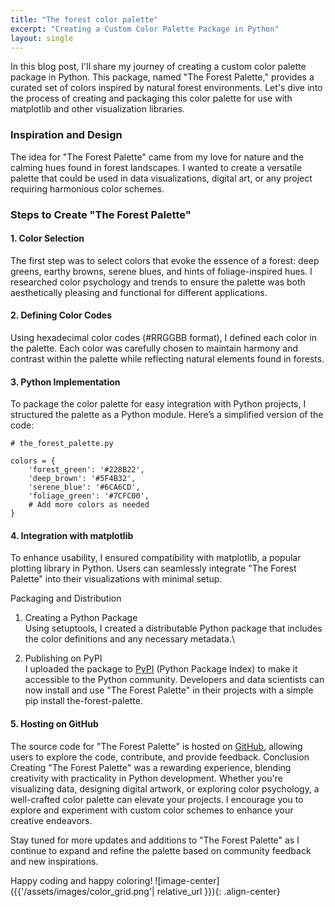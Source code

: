 ```yaml
---
title: "The forest color palette"
excerpt: "Creating a Custom Color Palette Package in Python"
layout: single
---
```



In this blog post, I'll share my journey of creating a custom color palette package in Python. This package, named "The Forest Palette," provides a curated set of colors inspired by natural forest environments. Let's dive into the process of creating and packaging this color palette for use with matplotlib and other visualization libraries.

### Inspiration and Design

The idea for "The Forest Palette" came from my love for nature and the calming hues found in forest landscapes. I wanted to create a versatile palette that could be used in data visualizations, digital art, or any project requiring harmonious color schemes.

### Steps to Create "The Forest Palette"

#### 1. Color Selection

The first step was to select colors that evoke the essence of a forest: deep greens, earthy browns, serene blues, and hints of foliage-inspired hues. I researched color psychology and trends to ensure the palette was both aesthetically pleasing and functional for different applications.

#### 2. Defining Color Codes

Using hexadecimal color codes (#RRGGBB format), I defined each color in the palette. Each color was carefully chosen to maintain harmony and contrast within the palette while reflecting natural elements found in forests.

#### 3. Python Implementation

To package the color palette for easy integration with Python projects, I structured the palette as a Python module. Here’s a simplified version of the code:

    # the_forest_palette.py
    
    colors = {
        'forest_green': '#228B22',
        'deep_brown': '#5F4B32',
        'serene_blue': '#6CA6CD',
        'foliage_green': '#7CFC00',
        # Add more colors as needed
    }
#### 4. Integration with matplotlib
To enhance usability, I ensured compatibility with matplotlib, a popular plotting library in Python. Users can seamlessly integrate "The Forest Palette" into their visualizations with minimal setup.

Packaging and Distribution
1. Creating a Python Package\
Using setuptools, I created a distributable Python package that includes the color definitions and any necessary metadata.\

2. Publishing on PyPI\
I uploaded the package to [PyPI](https://pypi.org/project/the-forest-palette/1.0.1/) (Python Package Index) to make it accessible to the Python community. Developers and data scientists can now install and use "The Forest Palette" in their projects with a simple pip install the-forest-palette.

#### 5. Hosting on GitHub
The source code for "The Forest Palette" is hosted on [GitHub](https://github.com/elodwyer1/the-forest-palette), allowing users to explore the code, contribute, and provide feedback.
Conclusion
Creating "The Forest Palette" was a rewarding experience, blending creativity with practicality in Python development. Whether you're visualizing data, designing digital artwork, or exploring color psychology, a well-crafted color palette can elevate your projects. I encourage you to explore and experiment with custom color schemes to enhance your creative endeavors.

Stay tuned for more updates and additions to "The Forest Palette" as I continue to expand and refine the palette based on community feedback and new inspirations.

Happy coding and happy coloring!
![image-center]({{'/assets/images/color_grid.png'| relative_url }}){: .align-center}
